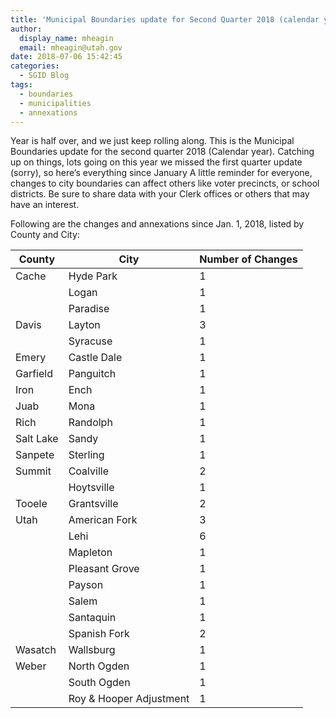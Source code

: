 ```yaml
---
title: 'Municipal Boundaries update for Second Quarter 2018 (calendar year)'
author:
  display_name: mheagin
  email: mheagin@utah.gov
date: 2018-07-06 15:42:45
categories:
  - SGID Blog
tags:
  - boundaries
  - municipalities
  - annexations
---
```


Year is half over, and we just keep rolling along. This is the Municipal Boundaries update for the second quarter 2018 (Calendar year). Catching up on things, lots going on this year we missed  the first quarter update (sorry), so here’s everything since January
A little reminder for everyone, changes to city boundaries can affect others like voter precincts, or school districts. Be sure to share data with your Clerk offices or others that may have an interest.

Following are the changes and annexations since Jan. 1, 2018,  listed by County and City:

| County | City | Number of Changes |
| --- | --- | --- |
| Cache | Hyde Park | 1 |
| | Logan | 1 |
| | Paradise | 1 |
| Davis | Layton | 3 |
| | Syracuse | 1 |
| Emery | Castle Dale  | 1 |
| Garfield | Panguitch | 1 |
| Iron | Ench | 1 |
| Juab | Mona | 1 |
| Rich | Randolph  | 1 |
| Salt Lake | Sandy | 1 |
| Sanpete | Sterling | 1 |
| Summit | Coalville | 2 |
| | Hoytsville | 1 |
| Tooele | Grantsville | 2 |
| Utah | American Fork | 3 |
| | Lehi | 6 |
| | Mapleton | 1 |
| | Pleasant Grove | 1 |
| | Payson | 1 |
| | Salem | 1 |
| | Santaquin | 1 |
| | Spanish Fork | 2 |
| Wasatch | Wallsburg | 1 |
| Weber | North Ogden | 1 |
| | South Ogden | 1 |
| | Roy & Hooper Adjustment | 1 |
